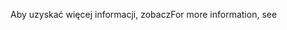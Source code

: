 <span data-ttu-id="e44e6-101">Aby uzyskać więcej informacji, zobacz</span><span class="sxs-lookup"><span data-stu-id="e44e6-101">For more information, see</span></span>